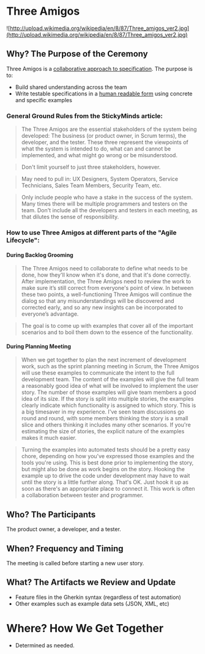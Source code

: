 # Three Amigos

![http://upload.wikimedia.org/wikipedia/en/8/87/Three_amigos_ver2.jpg](http://upload.wikimedia.org/wikipedia/en/8/87/Three_amigos_ver2.jpg)

## Why? The Purpose of the Ceremony

Three Amigos is a [collaborative approach to specification](http://www.stickyminds.com/sitewide.asp?Function=edetail&ObjectType=COL&ObjectId=17232). The purpose is to:

* Build shared understanding across the team
* Write testable specifications in a [human readable form](http://martinfowler.com/bliki/BusinessReadableDSL.html) using concrete and specific examples

### General Ground Rules from the StickyMinds article:

> The Three Amigos are the essential stakeholders of the system being developed: The business (or product owner, in Scrum terms), the developer, and the tester. These three represent the viewpoints of what the system is intended to do, what can and cannot be implemented, and what might go wrong or be misunderstood.

> Don't limit yourself to just three stakeholders, however.

> May need to pull in: UX Designers, System Operators, Service Technicians, Sales Team Members, Security Team, etc.

> Only include people who have a stake in the success of the system. Many times there will be multiple programmers and testers on the team. Don't include all the developers and testers in each meeting, as that dilutes the sense of responsibility.

### How to use Three Amigos at different parts of the "Agile Lifecycle":

#### During Backlog Grooming 

> The Three Amigos need to collaborate to define what needs to be done, how they'll know when it's done, and that it's done correctly. After implementation, the Three Amigos need to review the work to make sure it’s still correct from everyone's point of view. In between these two points, a well-functioning Three Amigos will continue the dialog so that any misunderstandings will be discovered and corrected early, and so any new insights can be incorporated to everyone’s advantage.

> The goal is to come up with examples that cover all of the important scenarios and to boil them down to the essence of the functionality.

#### During Planning Meeting

> When we get together to plan the next increment of development work, such as the sprint planning meeting in Scrum, the Three Amigos will use these examples to communicate the intent to the full development team. The content of the examples will give the full team a reasonably good idea of what will be involved to implement the user story. The number of those examples will give team members a good idea of its size. If the story is split into multiple stories, the examples clearly indicate which functionality is assigned to which story. This is a big timesaver in my experience. I've seen team discussions go round and round, with some members thinking the story is a small slice and others thinking it includes many other scenarios. If you're estimating the size of stories, the explicit nature of the examples makes it much easier.

> Turning the examples into automated tests should be a pretty easy chore, depending on how you've expressed those examples and the tools you're using. This is best done prior to implementing the story, but might also be done as work begins on the story. Hooking the example up to drive the code under development may have to wait until the story is a little further along. That's OK. Just hook it up as soon as there's an appropriate place to connect it. This work is often a collaboration between tester and programmer.

## Who? The Participants

The product owner, a developer, and a tester.

## When? Frequency and Timing

The meeting is called before starting a new user story.

## What? The Artifacts we Review and Update

* Feature files in the Gherkin syntax (regardless of test automation)
* Other examples such as example data sets (JSON, XML, etc)

# Where? How We Get Together

* Determined as needed.
